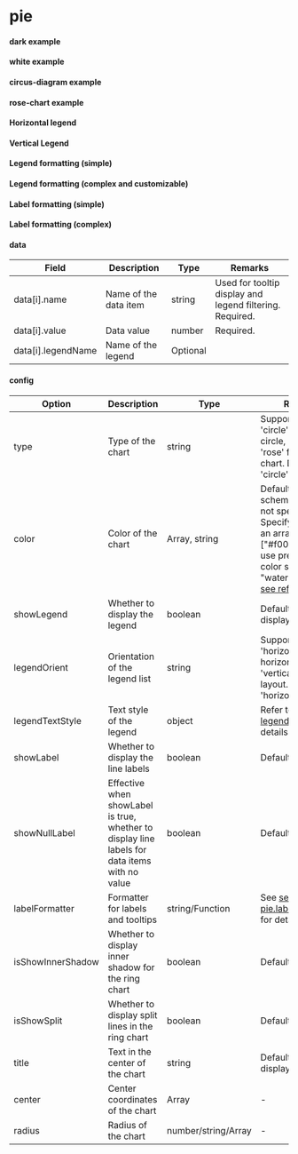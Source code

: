 # pie

#### dark example
<vuep template="#simple-pie_dark"></vuep>

<script v-pre type="text/x-template" id="simple-pie_dark">
<template>
	<div style="background: #04233c">
		<e-pie :data="pieData" style="width: 400px; height: 400px;"></e-pie>
	</div>
</template>

<script>
  export default {
	created () {
		this.$xEchart.setChartConfig({
			THEME_COLOR: 'dark'
		});
	},
    data () {
      return {
        pieData: [
            { name: 'A', value: 5 },
            { name: 'B', value: 5 },
            { name: 'C', value: 30 },
            { name: 'D', value: 20 },
            { name: 'E', value: 10 },
            { name: 'F', value: 2 }
        ]
      }
    }
  }
</script>
</script>

#### white example
<vuep template="#simple-pie"></vuep>

<script v-pre type="text/x-template" id="simple-pie">
<template>
    <e-pie :data="pieData" style="width: 400px; height: 400px;"></e-pie>
</template>

<script>
  export default {
	created () {
	  	this.$xEchart.setChartConfig({
	  		THEME_COLOR: 'light'
	  	});
	},
    data () {
      return {
        pieData: [
            { name: 'A', value: 5 },
            { name: 'B', value: 5 },
            { name: 'C', value: 30 },
            { name: 'D', value: 20 },
            { name: 'E', value: 10 },
            { name: 'F', value: 2 }
        ]
      }
    }
  }
</script>
</script>



#### circus-diagram example
<vuep template="#simple-pie_1"></vuep>
<script v-pre type="text/x-template" id="simple-pie_1">
<template>
    <div>
		<e-pie
			:data="pieData"
			:config="{
				title: 'total\n300',
				type: 'ring'
			}"
			style="width: 400px;height: 400px;"
		></e-pie>
	</div>
    
</template>

<script>
  export default {
	created () {
	  	this.$xEchart.setChartConfig({
	  		THEME_COLOR: 'light'
	  	});
	},
    data () {
      return {
        pieData: [
            { name: 'A', value: 5 },
            { name: 'B', value: 5 },
            { name: 'C', value: 30 },
            { name: 'D', value: 20 },
            { name: 'E', value: 10 },
            { name: 'F', value: 2 }
        ]
      }
    }
  }
</script>
</script>


#### rose-chart example
<vuep template="#simple-pie_2"></vuep>
<script v-pre type="text/x-template" id="simple-pie_2">
<template>
    <div>
		<e-pie
			:data="pieData"
			:config="{
				type: 'rose'
			}"
			style="width: 400px;height: 400px;"
		></e-pie>
	</div>
    
</template>

<script>
  export default {
	created () {
	  	this.$xEchart.setChartConfig({
	  		THEME_COLOR: 'light'
	  	});
	},
    data () {
      return {
        pieData: [
            { name: 'A', value: 5 },
            { name: 'B', value: 5 },
            { name: 'C', value: 30 },
            { name: 'D', value: 20 },
            { name: 'E', value: 10 },
            { name: 'F', value: 2 }
        ]
      }
    }
  }
</script>
</script>

#### Horizontal legend
<vuep template="#simple-pie_tl"></vuep>
<script v-pre type="text/x-template" id="simple-pie_tl">
<template>
	<div >
		<e-pie
			:data="pieData"
			:config="{
				showLegend: true
			}"
			style="width: 400px;height: 400px;"
		></e-pie>
	</div>
</template>

<script>
  export default {
    data () {
      return {
        pieData: [
             { name: 'A', value: 5 },
            { name: 'B', value: 5 },
            { name: 'C', value: 30 },
            { name: 'D', value: 20 },
            { name: 'E', value: 10 },
            { name: 'F', value: 2 }
        ]
      }
    }
  }
</script>
</script>


#### Vertical Legend
<vuep template="#simple-pie_tl2"></vuep>
<script v-pre type="text/x-template" id="simple-pie_tl2">
<template>
	<div>
		<e-pie
			:data="pieData"
			:config="{
				showLegend: true,
				legendOrient: 'vertical'
			}"
			style="width: 500px;height: 400px;"
		></e-pie>
	</div>
</template>

<script>
  export default {
    data () {
      return {
        pieData: [
             { name: 'A', value: 5 },
            { name: 'B', value: 5 },
            { name: 'C', value: 30 },
            { name: 'D', value: 20 },
            { name: 'E', value: 10 },
            { name: 'F', value: 2 }
        ]
      }
    }
  }
</script>
</script>

#### Legend formatting (simple)
<vuep template="#simple-pie_tlgsh"></vuep>
<script v-pre type="text/x-template" id="simple-pie_tlgsh">
<template>
	<div>
		<e-pie
			:data="pieData1"
			:config="{
				showLegend: true,
				showLabel: false,
				legendOrient: 'vertical'
			}"
			style="width: 500px;height: 300px;"
		></e-pie>
	</div>
</template>

<script>
  export default {
    data () {
      return {
	     pieData1: [
		    { name: 'A', value: 1, legendName: 'A类: 1'},
		    { name: 'B', value: 9, legendName: 'B类: 9'}
	    ]
		
      }
    }
  }
</script>
</script>


#### Legend formatting (complex and customizable)
<vuep template="#simple-pie_tlgsh1"></vuep>
<script v-pre type="text/x-template" id="simple-pie_tlgsh1">
<template>
	<div>
		<e-pie
			:data="pieData2"
			:config="{
				type: 'ring',
				showLegend: true,
				showLabel: false,
				isShowSplit: true,
                isShowInnerShadow: false,
				legendOrient: 'vertical',
				legendTextStyle: {
					rich: {
						name: { width: 55 },
						value: { width: 40 }
					}
				}
			}"
			style="width: 500px;height: 300px;"
		></e-pie>
	</div>
</template>

<script>
  export default {
    data () {
      return {
        pieData2: [
            { name: 'A', value: 10, legendName: '{name|A类} {value|10} 10%' },
			{ name: 'B', value: 50, legendName: '{name|B类} {value|50} 50%' },
			{ name: 'C', value: 20, legendName: '{name|C类} {value|20} 20%' },
			{ name: 'D', value: 10, legendName: '{name|D类} {value|10} 10%' },
			{ name: 'E', value: 10, legendName: '{name|E类} {value|10} 10%' },
        ],
		
      }
    }
  }
</script>
</script>

#### Label formatting (simple)
<vuep template="#simple-pie_bq1"></vuep>
<script v-pre type="text/x-template" id="simple-pie_bq1">
<template>
	<div>
		<e-pie
			:data="pieData"
			:config="{
				labelFormatter: '{b}: {c} {d}%'
			}"
			style="width: 500px;height: 300px;"
		></e-pie>
	</div>
</template>

<script>
  export default {
    data () {
      return {
        pieData: [
           { name: 'A', value: 5 },
           { name: 'B', value: 5 },
           { name: 'C', value: 30 },
           { name: 'D', value: 20 },
           { name: 'E', value: 10 },
           { name: 'F', value: 2 }
        ]
      }
    }
  }
</script>
</script>


#### Label formatting (complex)
<vuep template="#simple-pie_bq"></vuep>
<script v-pre type="text/x-template" id="simple-pie_bq">
<template>
	<div>
		<e-pie
			:data="pieData"
			:config="{
				labelFormatter: function(v) {
					return v.name + ':' + v.value + '';
				}
			}"
			style="width: 500px;height: 300px;"
		></e-pie>
	</div>
</template>

<script>
  export default {
    data () {
      return {
        pieData: [
           { name: 'A', value: 5 },
           { name: 'B', value: 5 },
           { name: 'C', value: 30 },
           { name: 'D', value: 20 },
           { name: 'E', value: 10 },
           { name: 'F', value: 2 }
        ]
      }
    }
  }
</script>
</script>

#### data

| Field | Description | Type | Remarks |
| --- | --- | --- | --- |
| data[i].name | Name of the data item | string | Used for tooltip display and legend filtering. Required. |
| data[i].value | Data value | number | Required. |
| data[i].legendName | Name of the legend | Optional |

#### config

| Option | Description | Type | Remarks |
| --- | --- | --- | --- |
| type | Type of the chart | string | Supported values: 'circle' for solid circle, 'ring' for ring, 'rose' for rose chart. Default is 'circle'. |
| color | Color of the chart | Array, string | Default color scheme is used if not specified. Specify colors as an array like ["#f00", "#00f"], or use predefined color schemes like "waterGradesColor" [see reference](/color). |
| showLegend | Whether to display the legend | boolean | Default is false (not displayed). |
| legendOrient | Orientation of the legend list | string | Supported values: 'horizontal' for horizontal layout, 'vertical' for vertical layout. Default is 'horizontal'. |
| legendTextStyle | Text style of the legend | object | Refer to [legend.textStyle](https://echarts.apache.org/zh/option.html#legend.textStyle) for details. |
| showLabel | Whether to display the line labels | boolean | Default is true. |
| showNullLabel | Effective when showLabel is true, whether to display line labels for data items with no value | boolean | Default is false. |
| labelFormatter | Formatter for labels and tooltips | string/Function | See [series-pie.label.formatter](https://echarts.apache.org/zh/option.html#series-pie.label.formatter) for details. |
| isShowInnerShadow | Whether to display inner shadow for the ring chart | boolean | Default is true. |
| isShowSplit | Whether to display split lines in the ring chart | boolean | Default is false. |
| title | Text in the center of the chart | string | Default is not displayed. |
| center | Center coordinates of the chart | Array | - |
| radius | Radius of the chart | number/string/Array | - |









